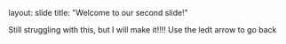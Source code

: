 
layout: slide
title: "Welcome to our second slide!"

Still struggling with this, but I will make it!!!!
Use the ledt arrow to go back
